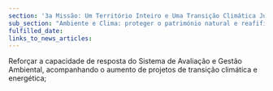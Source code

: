 ```yaml
---
section: '3a Missão: Um Território Inteiro e Uma Transição Climática Justa'
sub_section: "Ambiente e Clima: proteger o património natural e reafifirmar a liderança na redução de emissões"
fulfilled_date:
links_to_news_articles:
---
```


Reforçar a capacidade de resposta do Sistema de Avaliação e Gestão Ambiental, acompanhando o aumento de projetos de transição climática e energética;
